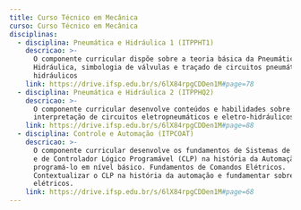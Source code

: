 ```yaml
---
title: Curso Técnico em Mecânica
curso: Curso Técnico em Mecânica
disciplinas:
  - disciplina: Pneumática e Hidráulica 1 (ITPPHT1)
    descricao: >-
      O componente curricular dispõe sobre a teoria básica da Pneumática e
      Hidráulica, simbologia de válvulas e traçado de circuitos pneumáticos e
      hidráulicos
    link: https://drive.ifsp.edu.br/s/6lX84rpgCDDen1M#page=78
  - disciplina: Pneumática e Hidráulica 2 (ITPPHQ2)
    descricao: >-
      O componente curricular desenvolve conteúdos e habilidades sobre traçado e
      interpretação de circuitos eletropneumáticos e eletro-hidráulicos.
    link: https://drive.ifsp.edu.br/s/6lX84rpgCDDen1M#page=88
  - disciplina: Controle e Automação (ITPCOAT)
    descricao: >-
      O componente curricular desenvolve os fundamentos de Sistemas de Controle
      e de Controlador Lógico Programável (CLP) na história da Automação e
      programá-lo em nível básico. Fundamentos de Comandos Elétricos.
      Contextualizar o CLP na história da automação e fundamentar sobre comandos
      elétricos.
    link: https://drive.ifsp.edu.br/s/6lX84rpgCDDen1M#page=68
---
```

